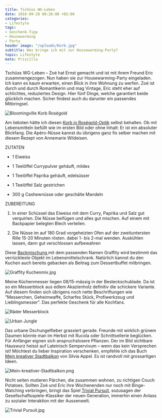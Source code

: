 ```yaml
---
title: Tschüss WG-Leben
date: 2016-09-28 08:26:00 +02:00
categories:
- Lifestyle
tags:
- Geschenk-Tipp
- Housewarming
- Party
header image: "/uploads/Korb.jpg"
subtitle: Was bringe ich mit zur Housewarming-Party?
topic: Lifestyle
mate: Priscilla
---
```


Tschüss WG-Leben – Zoé hat Ernst gemacht und ist mit ihrem Freund Eric zusammengezogen. Nun haben sie zur Housewarming-Party eingeladen. Ich kann es kaum erwarten, einen Blick in ihre Wohnung zu werfen. Zoé ist durch und durch Romantikerin und mag Vintage, Eric steht eher auf schlichtes, reduziertes Design. Hier fünf Dinge, welche garantiert beide glücklich machen. Sicher findest auch du darunter ein passendes Mitbringsel.

![Bloomingville Korb Roségold](/uploads/Bloomingville%20Korb.jpg)

Am liebsten hätte ich diesen [Korb in Roségold-Optik](https://siroop.ch/baumarkt-garten/bauen-renovieren/aufbewahrungsboxen/bloomingville-korb-rosegold-602515?utm_source=smates&utm_medium=editorial&utm_campaign=smates_q416_priscilla&utm_content=korbros%C3%A9gold) selbst behalten. Ob mit Lebensmitteln befüllt wie im ersten Bild oder ohne Inhalt: Er ist ein absoluter Blickfang. Die Apéro-Nüsse kannst du übrigens ganz fix selber machen mit diesem Rezept von Annemarie Wildeisen.

ZUTATEN

* 1 Eiweiss

* 1 Teelöffel Currypulver gehäuft, mildes

* 1 Teelöffel Paprika gehäuft, edelsüsser

* 1 Teelöffel Salz gestrichen

* 300 g Cashewnüsse oder geschälte Mandeln

ZUBEREITUNG

1. In einer Schüssel das Eiweiss mit dem Curry, Paprika und Salz gut verquirlen. Die Nüsse beifügen und alles gut mischen. Auf einem mit Backpapier belegten Blech verteilen.

2. Die Nüsse im auf 180 Grad vorgeheizten Ofen auf der zweituntersten Rille 15-20 Minuten rösten. dabei 1- bis 2-mal wenden. Auskühlen lassen, dann gut verschlossen aufbewahren

Diese [Backmischung ](https://siroop.ch/lebensmittel-getraenke/vorratskammer/backmischung-backdekoration/graffiti-kuchenmix-324706?utm_source=smates&utm_medium=editorial&utm_campaign=smates_q416_priscilla&utm_content=kuchenmix)mit dem passenden Namen Graffity wird bestimmt das verrückteste Objekt im Lebensmittelschrank. Natürlich kannst du den Kuchen auch bereits gebacken als Beitrag zum Dessertbuffet mitbringen.

![Graffity Kuchenmix.jpg](/uploads/Graffity%20Kuchenmix.jpg)

Meine Küchenmesser liegen 08/15-mässig in der Besteckschublade. Da ist so ein Messerblock aus edlem Akazienholz definitiv die schickere Variante. Auf diesem finden sich übrigens noch nette Beschriftungen wie "Messerchen, Geheimwaffe, Scharfes Stück, Profiwerkzeug und Lieblingsmesser". Das perfekte Geschenk für alle Kochfans.

![Räder Messerblock](/uploads/Ra%CC%88der%20Messerblock.jpg)

![Urban Jungle](/uploads/Urban%20Jungle.jpg)

Das urbane Dschungelfieber grassiert gerade. Freunde mit wirklich grünem Daumen könnte man im Herbst mit Rucola oder Schnittsellerie beglücken. Für Anfänger eignen sich anspruchslosere Pflanzen. Der im Bild sichtbare Hauswurz heisst auf Lateinisch Sempervivum – wenn das kein Versprechen ist! Möchtest du lieber Inspiration verschenken, empfehle ich das Buch [Mein kreativer Stadtbalkon](https://siroop.ch/medien-unterhaltung/buecher/naturwissenschaften/mein-kreativer-stadtbalkon-appel-silvia-149438?utm_source=smates&utm_medium=editorial&utm_campaign=smates_q416_priscilla&utm_content=stadtbalkon) von Silvia Appel. Es ist randvoll mit grossartigen Ideen.

![Mein-kreativer-Stadtbalkon.png](/uploads/Mein-kreativer-Stadtbalkon.png)

Nicht selten mutieren Pärchen, die zusammen wohnen, zu richtigen Couch Potatoes. Sollten Zoé und Eric ihre Wochenenden nur noch mit Binge-Watching verbringen, bringt das Spiel [Trivial Pursuit](https://siroop.ch/baby-spielzeug/spiele/gesellschaftsspiele/trivial-pursuit-the-big-bang-theory-506898?utm_source=smates&utm_medium=editorial&utm_campaign=smates_q416_priscilla&utm_content=trivialpursuit), sozusagen der Gesellschaftsspiele-Klassiker der neuen Generation, immerhin einen Anlass zu sozialer Interaktion mit der Aussenwelt.

![Trivial Pursuit.jpg](/uploads/Trivial%20Pursuit.jpg)